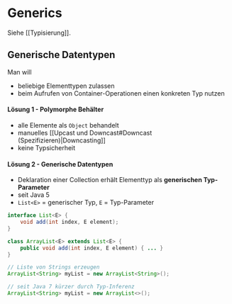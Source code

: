 # Generics
Siehe [[Typisierung]].

## Generische Datentypen
Man will
- beliebige Elementtypen zulassen
- beim Aufrufen von Container-Operationen einen konkreten Typ nutzen

#### Lösung 1 - Polymorphe Behälter
- alle Elemente als `Object` behandelt
- manuelles [[Upcast und Downcast#Downcast (Spezifizieren)|Downcasting]]
- keine Typsicherheit

#### Lösung 2 - Generische Datentypen
- Deklaration einer Collection erhält Elementtyp als **generischen Typ-Parameter**
- seit Java 5
- `List<E>` = generischer Typ, `E` = Typ-Parameter
```java
interface List<E> {
	void add(int index, E element);
}

class ArrayList<E> extends List<E> {
	public void add(int index, E element) { ... }
}

// Liste von Strings erzeugen
ArrayList<String> myList = new ArrayList<String>();

// seit Java 7 kürzer durch Typ-Inferenz
ArrayList<String> myList = new ArrayList<>();
```
